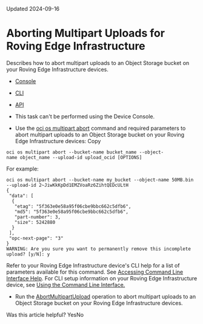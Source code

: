 Updated 2024-09-16
# Aborting Multipart Uploads for Roving Edge Infrastructure
Describes how to abort multipart uploads to an Object Storage bucket on your Roving Edge Infrastructure devices.
  * [Console](https://docs.oracle.com/en-us/iaas/Content/Rover/Object_Storage/Object/Multipart_Upload/abort_multipart_upload.htm)
  * [CLI](https://docs.oracle.com/en-us/iaas/Content/Rover/Object_Storage/Object/Multipart_Upload/abort_multipart_upload.htm)
  * [API](https://docs.oracle.com/en-us/iaas/Content/Rover/Object_Storage/Object/Multipart_Upload/abort_multipart_upload.htm)


  * This task can't be performed using the Device Console.
  * Use the [oci os multipart abort](https://docs.oracle.com/iaas/tools/oci-cli/latest/oci_cli_docs/cmdref/os/multipart/abort.html) command and required parameters to abort multipart uploads to an Object Storage bucket on your Roving Edge Infrastructure devices:
Copy
```
oci os multipart abort --bucket-name bucket_name --object-name object_name --upload-id upload_ocid [OPTIONS]
```

For example:
```
oci os multipart abort --bucket-name my_bucket --object-name 50MB.bin --upload-id 2~JiwKkKpDd1EMZVoaRz6ZihtQEDcULtH
{
 "data": [
  {
   "etag": "5f363e0e58a95f06cbe9bbc662c5dfb6",
   "md5": "5f363e0e58a95f06cbe9bbc662c5dfb6",
   "part-number": 3,
   "size": 5242880
  }
 ],
 "opc-next-page": "3"
}
WARNING: Are you sure you want to permanently remove this incomplete upload? [y/N]: y
```

Refer to your Roving Edge Infrastructure device's CLI help for a list of parameters available for this command. See [Accessing Command Line Interface Help](https://docs.oracle.com/en-us/iaas/Content/Rover/Access/cli_install.htm#CLIAccessHelp).
For CLI setup information on your Roving Edge Infrastructure device, see [Using the Command Line Interface.](https://docs.oracle.com/en-us/iaas/Content/Rover/Access/cli_install.htm#CLI "Describes how to use the Command Line Interface to access a a Roving Edge Infrastructure device.")
  * Run the [AbortMultipartUpload](https://docs.oracle.com/iaas/api/#/en/objectstorage/latest/MultipartUpload/AbortMultipartUpload) operation to abort multipart uploads to an Object Storage bucket on your Roving Edge Infrastructure devices.


Was this article helpful?
YesNo

